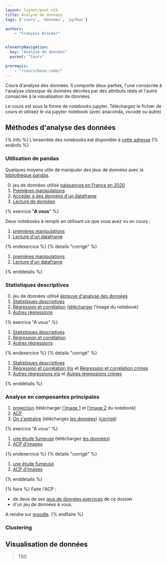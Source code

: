 ```yaml
---
layout: layout/post.njk
title: Analyse de données
tags: ['cours', 'données', 'python']

authors:
    - "François Brucker"


eleventyNavigation:
  key: "Analyse de données"
  parent: "Cours"

prerequis:
    - "/cours/base-code/"
---
```


<!-- début résumé -->

Cours d'analyse des données. Il comporte deux parties, l'une consacrée à l'analyse *classique* de données décrites par des attributs réels et l'autre consacrée à la visualisation de données.

<!-- fin résumé -->

Le cours est sous la forme de notebooks jupyter. Téléchargez le fichier de cours et utilisez le via jupyter notebook (avec anaconda, vscode ou autre)

## Méthodes d'analyse des données

{% info %}
L'ensemble des notebooks est disponible à [cette adresse](https://github.com/FrancoisBrucker/cours_informatique/tree/main/docs/src/cours/analyse-donn%C3%A9es/notebooks-analyse)
{% endinfo %}

### Utilisation de pandas

Quelques moyens utile de manipuler des jeux de données avec la [bibliothèque pandas](https://pandas.pydata.org/docs/index.html).

0. jeu de données utilisé [naissances en France en 2020](./notebooks-analyse/nat2020_csv.zip)
1. [Premières manipulations](./notebooks-analyse/1_1_1_cours_premières_manipulations.ipynb)
2. [Accéder à des données d'un dataframe](./notebooks-analyse/1_2_cours_acceder_aux_dataframe.ipynb)
3. [Lecture de données](./notebooks-analyse/1_3_1_cours_lecture_données.ipynb)

{% exercice "**A vous**" %}

Deux notebooks à remplir en utilisant ce que vous avez vu en cours :

1. [premières manipulations](./notebooks-analyse/1_1_2_à_vous_premières_manipulations.ipynb)
2. [Lecture d'un dataframe](./notebooks-analyse/1_3_2_à_vous_lecture_données.ipynb)

{% endexercice %}
{% details "corrigé" %}

1. [premières manipulations](./notebooks-analyse/1_1_3_corrigé_premières_manipulations.ipynb)
2. [Lecture d'un dataframe](./notebooks-analyse/1_3_3_corrigé_lecture_données.ipynb)

{% enddetails %}

### Statistiques descriptives

0. jeu de données utilisé [épreuve d'analyse des données](./notebooks-analyse/épreuve.txt)
1. [Statistiques descriptives](./notebooks-analyse/2_1_1_cours_statistiques_descriptives.ipynb)
2. [Régression et corrélation](./notebooks-analyse/2_2_1_cours_régression_et_corrélation.ipynb) ([télécharger](./notebooks-analyse/régression-opti.png) l'image du notebook)
3. [Autres régressions](./notebooks-analyse/2_3_1_cours_autres_régressions.ipynb)

{% exercice "A vous" %}

1. [Statistiques descriptives](./notebooks-analyse/2_1_2_à_vous_statistiques_descriptives.ipynb)
2. [Régression et corrélation](./notebooks-analyse/2_2_2_à_vous_régression_et_corrélation.ipynb)
3. [Autres régressions](./notebooks-analyse/2_3_2_à_vous_autres_régressions.ipynb)

{% endexercice %}
{% details "corrigé" %}

1. [Statistiques descriptives](./notebooks-analyse/2_1_3_corrigé_statistiques_descriptives.ipynb)
2. [Régression et corrélation Iris](./notebooks-analyse/2_2_3_corrigé_régression_et_corrélation_iris.ipynb) et [Régression et corrélation crimes](./notebooks-analyse/2_2_3_corrigé_régression_et_corrélation_crimes.ipynb)
3. [Autres régressions iris](./notebooks-analyse/2_3_3_corrigé_autres_régressions_iris.ipynb) et [Autres régressions crimes](./notebooks-analyse/2_3_3°corrigé_autres_régressions_crimes.ipynb)

{% enddetails %}

### Analyse en composantes principales

1. [projection](./notebooks-analyse/3_1_cours_projections.ipynb) (télécharger [l'image 1](./notebooks-analyse/projection-opti.png) et [l'image 2](./notebooks-analyse/projection-données.png) du notebook)
2. [ACP](./notebooks-analyse/3_2_1_cours_acp.ipynb)
3. [On s'entraîne](./notebooks-analyse/3_2_2_a_vous_dépenses_état.ipynb) (téléchargez [les données](./notebooks-analyse/dépense_état.csv)) ([corrigé](./notebooks-analyse/3_2_3_corrigé_dépenses_état.ipynb))

{% exercice "A vous" %}

1. [une étude fumeuse](./notebooks-analyse/3_3_1_à_vous_une_étude_fumeuse.ipynb) (téléchargez [les données](./notebooks-analyse/fume.txt))
2. [ACP d'images](./notebooks-analyse/3_3_3_a_vous_données_visages.ipynb)

{% endexercice %}
{% details "corrigé" %}

1. [une étude fumeuse](./notebooks-analyse/3_3_2_corrigé_une_étude_fumeuse.ipynb)
2. [ACP d'images](./notebooks-analyse/3_3_4_corrigé_données_visages.ipynb)

{% enddetails %}

{% faire %}
Faite l'ACP :

* de deux de ses [jeux de données exercices](./notebooks-analyse/données_exercices.zip) de ce dossier
* d'un jeu de données à vous.

A rendre sur [moodle](https://moodle.centrale-marseille.fr/mod/assign/view.php?id=36079).
{% endfaire %}

### Clustering

## Visualisation de données

> TBD
>
